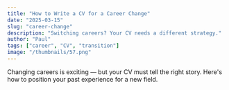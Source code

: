 ```yaml
---
title: "How to Write a CV for a Career Change"
date: "2025-03-15"
slug: "career-change"
description: "Switching careers? Your CV needs a different strategy."
author: "Paul"
tags: ["career", "CV", "transition"]
image: "/thumbnails/57.png"
---
```


Changing careers is exciting — but your CV must tell the right story. Here's how to position your past experience for a new field.